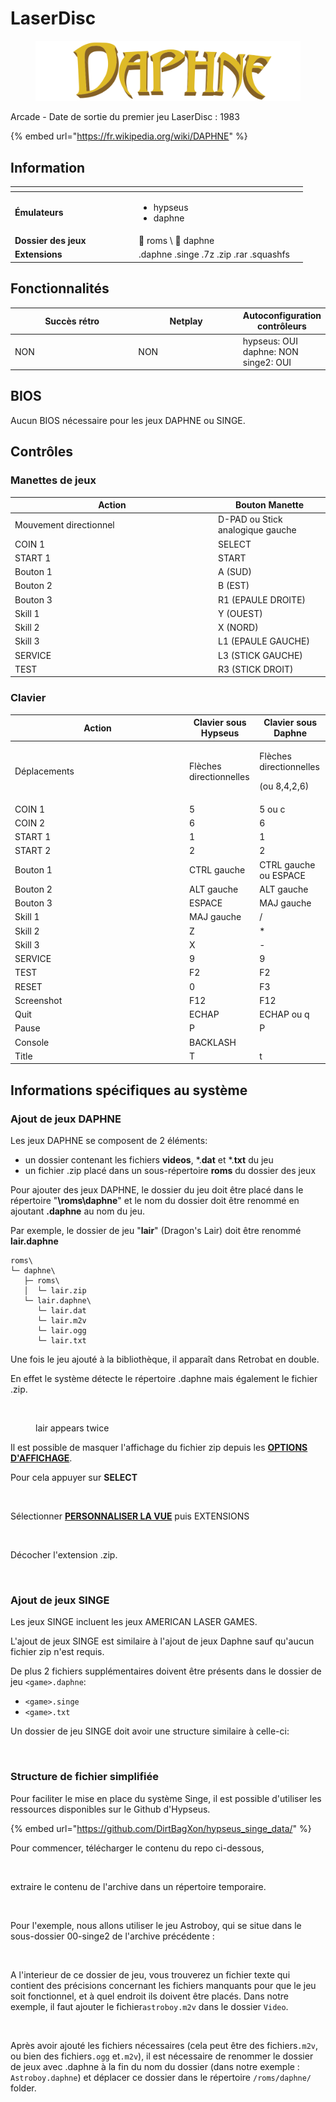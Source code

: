# LaserDisc

<div align="left">

<figure><img src="https://raw.githubusercontent.com/fabricecaruso/es-theme-carbon/52ff37c9e265587d006945a2ba695b5a962b3a3d/art/logos/daphne.svg" alt=""><figcaption></figcaption></figure>

</div>

Arcade - Date de sortie du premier jeu LaserDisc : 1983

{% embed url="https://fr.wikipedia.org/wiki/DAPHNE" %}

## Information

<table data-header-hidden><thead><tr><th width="184"></th><th></th><th data-hidden></th></tr></thead><tbody><tr><td><strong>Émulateurs</strong></td><td><ul><li>hypseus</li><li>daphne</li></ul></td><td></td></tr><tr><td><strong>Dossier des jeux</strong></td><td><span data-gb-custom-inline data-tag="emoji" data-code="1f4c1">📁</span> roms \ <span data-gb-custom-inline data-tag="emoji" data-code="1f4c2">📂</span> daphne</td><td></td></tr><tr><td><strong>Extensions</strong></td><td>.daphne .singe .7z .zip .rar .squashfs</td><td></td></tr></tbody></table>

## Fonctionnalités

<table><thead><tr><th width="245">Succès rétro</th><th width="200">Netplay</th><th>Autoconfiguration contrôleurs</th></tr></thead><tbody><tr><td>NON</td><td>NON</td><td>hypseus: OUI<br>daphne: NON<br>singe2: OUI</td></tr></tbody></table>

## BIOS

Aucun BIOS nécessaire pour les jeux DAPHNE ou SINGE.

## Contrôles

### Manettes de jeux&#x20;

<table><thead><tr><th width="311">Action</th><th>Bouton Manette</th></tr></thead><tbody><tr><td>Mouvement directionnel</td><td>D-PAD ou Stick analogique gauche</td></tr><tr><td>COIN 1</td><td>SELECT</td></tr><tr><td>START 1</td><td>START</td></tr><tr><td>Bouton 1</td><td>A (SUD)</td></tr><tr><td>Bouton 2</td><td>B (EST)</td></tr><tr><td>Bouton 3</td><td>R1 (EPAULE DROITE)</td></tr><tr><td>Skill 1</td><td>Y (OUEST)</td></tr><tr><td>Skill 2</td><td>X (NORD)</td></tr><tr><td>Skill 3</td><td>L1 (EPAULE GAUCHE)</td></tr><tr><td>SERVICE</td><td>L3 (STICK GAUCHE)</td></tr><tr><td>TEST</td><td>R3 (STICK DROIT)</td></tr></tbody></table>

### Clavier

<table><thead><tr><th width="265">Action</th><th>Clavier sous Hypseus</th><th>Clavier sous Daphne</th></tr></thead><tbody><tr><td>Déplacements</td><td>Flèches directionnelles</td><td><p>Flèches directionnelles </p><p>(ou 8,4,2,6)</p></td></tr><tr><td>COIN 1</td><td>5</td><td>5 ou c</td></tr><tr><td>COIN 2</td><td>6</td><td>6</td></tr><tr><td>START 1</td><td>1</td><td>1</td></tr><tr><td>START 2</td><td>2</td><td>2</td></tr><tr><td>Bouton 1</td><td>CTRL gauche</td><td>CTRL gauche ou ESPACE</td></tr><tr><td>Bouton 2</td><td>ALT gauche</td><td>ALT gauche</td></tr><tr><td>Bouton 3</td><td>ESPACE</td><td>MAJ gauche</td></tr><tr><td>Skill 1</td><td>MAJ gauche</td><td>/</td></tr><tr><td>Skill 2</td><td>Z</td><td>*</td></tr><tr><td>Skill 3</td><td>X</td><td>-</td></tr><tr><td>SERVICE</td><td>9</td><td>9</td></tr><tr><td>TEST</td><td>F2</td><td>F2</td></tr><tr><td>RESET</td><td>0</td><td>F3</td></tr><tr><td>Screenshot</td><td>F12</td><td>F12</td></tr><tr><td>Quit</td><td>ECHAP</td><td>ECHAP ou q</td></tr><tr><td>Pause</td><td>P</td><td>P</td></tr><tr><td>Console</td><td>BACKLASH</td><td></td></tr><tr><td>Title</td><td>T</td><td>t</td></tr></tbody></table>

## Informations spécifiques au système

### Ajout de jeux DAPHNE

Les jeux DAPHNE se composent de 2 éléments:

* un dossier contenant les fichiers **videos**, \*.**dat** et \*.**txt** du jeu
* un fichier .zip placé dans un sous-répertoire **roms** du dossier des jeux

Pour ajouter des jeux DAPHNE, le dossier du jeu doit être placé dans le répertoire "**\roms\daphne**" et le nom du dossier doit être renommé en ajoutant **.daphne** au nom du jeu.

Par exemple, le dossier de jeu "**lair**" (Dragon's Lair) doit être renommé **lair.daphne**

```
roms\
└─ daphne\
   ├─ roms\
   │  └─ lair.zip
   └─ lair.daphne\
      └─ lair.dat
      └─ lair.m2v
      └─ lair.ogg
      └─ lair.txt
```

Une fois le jeu ajouté à la bibliothèque, il apparaît dans Retrobat en double.&#x20;

En effet le système détecte le répertoire .daphne mais également le fichier .zip.

<div align="left">

<figure><img src="https://i.imgur.com/crqriZ1.png" alt=""><figcaption><p>lair appears twice</p></figcaption></figure>

</div>

Il est possible de masquer l'affichage du fichier zip depuis les [**OPTIONS D'AFFICHAGE**](../../../navigation/view-options.md#options-daffichage).&#x20;

Pour cela appuyer sur **SELECT**

<div align="left">

<figure><img src="https://i.imgur.com/Orvrz9Z.png" alt=""><figcaption></figcaption></figure>

</div>

Sélectionner [**PERSONNALISER LA VUE**](../../../navigation/view-options.md#options-daffichage) puis EXTENSIONS

<div align="left">

<figure><img src="https://i.imgur.com/4qx30od.png" alt=""><figcaption></figcaption></figure>

</div>

Décocher l'extension .zip.

<div align="left">

<figure><img src="https://i.imgur.com/QQwL8qq.png" alt=""><figcaption></figcaption></figure>

</div>

### Ajout de jeux SINGE

Les jeux SINGE incluent les jeux AMERICAN LASER GAMES.

L'ajout de jeux SINGE est similaire à l'ajout de jeux Daphne sauf qu'aucun fichier zip n'est requis.&#x20;

De plus 2 fichiers supplémentaires doivent être présents dans le dossier de jeu `<game>.daphne`:

* `<game>.singe`
* `<game>.txt`

Un dossier de jeu SINGE doit avoir une structure similaire à celle-ci:

<div align="left">

<figure><img src="https://i.imgur.com/QPFt4jZ.jpg" alt=""><figcaption></figcaption></figure>

</div>

### Structure de fichier simplifiée

Pour faciliter le mise en place du système Singe, il est possible d'utiliser les ressources disponibles sur le Github d'Hypseus.

{% embed url="https://github.com/DirtBagXon/hypseus_singe_data/" %}

Pour commencer, télécharger le contenu du repo ci-dessous,

<figure><img src="https://i.imgur.com/dEGyFs9.gif" alt=""><figcaption></figcaption></figure>

&#x20;extraire le contenu de l'archive dans un répertoire temporaire.

<div align="left">

<figure><img src="https://files.gitbook.com/v0/b/gitbook-x-prod.appspot.com/o/spaces%2FexdzL60ZuqPLldz2AYta%2Fuploads%2FRUpdMz97dRcfxyZVG0qp%2Fimage.png?alt=media&#x26;token=3b1ac82f-38a1-4379-ab7e-9d94b7f84e5e" alt=""><figcaption></figcaption></figure>

</div>

Pour l'exemple, nous allons utiliser le jeu Astroboy, qui se situe dans le sous-dossier 00-singe2 de l'archive précédente :

<div align="left">

<figure><img src="https://i.imgur.com/cbDJNRN.png" alt=""><figcaption></figcaption></figure>

</div>

A l'interieur de ce dossier de jeu, vous trouverez un fichier texte qui contient des précisions concernant les fichiers manquants pour que le jeu soit fonctionnel, et à quel endroit ils doivent être placés. Dans notre exemple, il faut ajouter le fichier`astroboy.m2v` dans le dossier `Video`.

<div align="left">

<figure><img src="https://i.imgur.com/gobNmnZ.png" alt=""><figcaption></figcaption></figure>

</div>

Après avoir ajouté les fichiers nécessaires (cela peut être des fichiers`.m2v`, ou bien des fichiers`.ogg` et`.m2v`), il est nécessaire de renommer le dossier de jeux avec .daphne à la fin du nom du dossier (dans notre exemple : `Astroboy.daphne`) et déplacer ce dossier dans le répertoire `/roms/daphne/` folder.

<div align="left">

<figure><img src="https://i.imgur.com/AcTA2z0.png" alt=""><figcaption></figcaption></figure>

</div>

